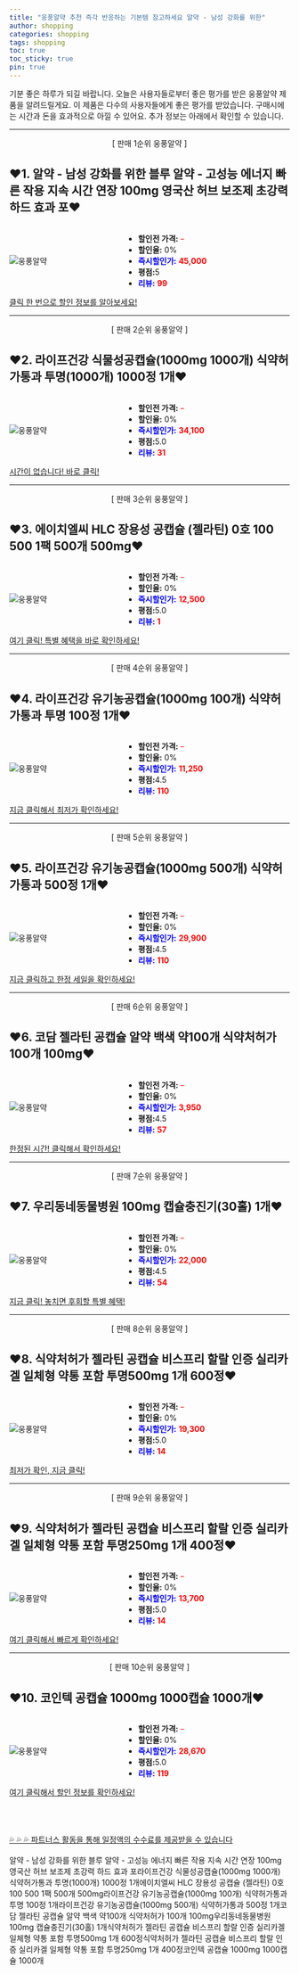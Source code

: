 ```yaml
---
title: "웅풍알약 추천 즉각 반응하는 기본템 참고하세요 알약 - 남성 강화를 위한"
author: shopping
categories: shopping
tags: shopping
toc: true
toc_sticky: true
pin: true
---
```

기분 좋은 하루가 되길 바랍니다. 오늘은 사용자들로부터 좋은 평가를 받은 웅풍알약 제품을 알려드릴게요. 이 제품은 다수의 사용자들에게 좋은 평가를 받았습니다. 구매시에는 시간과 돈을 효과적으로 아낄 수 있어요. 추가 정보는 아래에서 확인할 수 있습니다.

---
<p class="toplist" style="margin: 0 auto; display: block; width: fit-content;">[ 판매 1순위 웅풍알약 ]</p>

<h2><strong>❤️1. 알약 - 남성 강화를 위한 블루 알약 - 고성능 에너지 빠른 작용 지속 시간 연장 100mg 영국산 허브 보조제 초강력 하드 효과 포❤️</strong></h2>

<div style="display: flex; align-items: center;">
    <div style="flex: 0.4;">
        <img src="https://thumbnail10.coupangcdn.com/thumbnails/remote/230x230ex/image/vendor_inventory/e5ff/6d9e94e1c72890e1a019b94663e759ecb4ef315592d0138fc91b028bca56.jpg" alt="웅풍알약" style="max-width: 100%;">
    </div>
    <div style="flex: 0.6; margin-left: 10px;">
        <ul>
            <li><strong>할인전 가격:</strong> <del style="color: red;">-</del></li>
            <li><strong>할인율:</strong> 0%</li>
            <li><span style='color:blue'><strong>즉시할인가:</strong></span> <span style='color:red'><strong>45,000</strong></span></li>
            <li><strong>평점:</strong>5</li>
            <li><span style='color:blue'><strong>리뷰:</strong></span> <span style='color:red'><strong>99</strong></span></li>
        </ul>
    </div>
</div>
<div class="center">
    <a href="https://selin100587.github.io?lptag=AF9450613&subid=githubio&pageKey=8214226133&traceid=V0-153&itemId=23587586756&vendorItemId=90613463782" class="myButton">
        클릭 한 번으로 할인 정보를 알아보세요!
    </a>
</div>


---
<p class="toplist" style="margin: 0 auto; display: block; width: fit-content;">[ 판매 2순위 웅풍알약 ]</p>

<h2><strong>❤️2. 라이프건강 식물성공캡슐(1000mg 1000개) 식약허가통과 투명(1000개) 1000정 1개❤️</strong></h2>

<div style="display: flex; align-items: center;">
    <div style="flex: 0.4;">
        <img src="https://thumbnail7.coupangcdn.com/thumbnails/remote/230x230ex/image/vendor_inventory/a92f/d30ab1c761a435fd83cfcef39125ff32d910eef26b17715a058f70f4e5fd.jpg" alt="웅풍알약" style="max-width: 100%;">
    </div>
    <div style="flex: 0.6; margin-left: 10px;">
        <ul>
            <li><strong>할인전 가격:</strong> <del style="color: red;">-</del></li>
            <li><strong>할인율:</strong> 0%</li>
            <li><span style='color:blue'><strong>즉시할인가:</strong></span> <span style='color:red'><strong>34,100</strong></span></li>
            <li><strong>평점:</strong>5.0</li>
            <li><span style='color:blue'><strong>리뷰:</strong></span> <span style='color:red'><strong>31</strong></span></li>
        </ul>
    </div>
</div>
<div class="center">
    <a href="https://selin100587.github.io?lptag=AF9450613&subid=githubio&pageKey=6444301171&traceid=V0-153&itemId=13961078281&vendorItemId=81265904720" class="myButton">
        시간이 없습니다! 바로 클릭!
    </a>
</div>


---
<p class="toplist" style="margin: 0 auto; display: block; width: fit-content;">[ 판매 3순위 웅풍알약 ]</p>

<h2><strong>❤️3. 에이치엘씨 HLC 장용성 공캡슐 (젤라틴) 0호 100 500 1팩 500개 500mg❤️</strong></h2>

<div style="display: flex; align-items: center;">
    <div style="flex: 0.4;">
        <img src="https://thumbnail9.coupangcdn.com/thumbnails/remote/230x230ex/image/vendor_inventory/c711/25b904a24a9da77a3da2b5a8faa8e30a34325de5d705562318ebe32e23c9.jpg" alt="웅풍알약" style="max-width: 100%;">
    </div>
    <div style="flex: 0.6; margin-left: 10px;">
        <ul>
            <li><strong>할인전 가격:</strong> <del style="color: red;">-</del></li>
            <li><strong>할인율:</strong> 0%</li>
            <li><span style='color:blue'><strong>즉시할인가:</strong></span> <span style='color:red'><strong>12,500</strong></span></li>
            <li><strong>평점:</strong>5.0</li>
            <li><span style='color:blue'><strong>리뷰:</strong></span> <span style='color:red'><strong>1</strong></span></li>
        </ul>
    </div>
</div>
<div class="center">
    <a href="https://selin100587.github.io?lptag=AF9450613&subid=githubio&pageKey=7515989198&traceid=V0-153&itemId=19703352040&vendorItemId=86808005416" class="myButton">
        여기 클릭! 특별 혜택을 바로 확인하세요!
    </a>
</div>


---
<p class="toplist" style="margin: 0 auto; display: block; width: fit-content;">[ 판매 4순위 웅풍알약 ]</p>

<h2><strong>❤️4. 라이프건강 유기농공캡슐(1000mg 100개) 식약허가통과 투명 100정 1개❤️</strong></h2>

<div style="display: flex; align-items: center;">
    <div style="flex: 0.4;">
        <img src="https://thumbnail6.coupangcdn.com/thumbnails/remote/230x230ex/image/vendor_inventory/8a4d/ecf69c95f7d47301665f5c2b12602581057e1a8c29d66c7501c09a7bd347.jpg" alt="웅풍알약" style="max-width: 100%;">
    </div>
    <div style="flex: 0.6; margin-left: 10px;">
        <ul>
            <li><strong>할인전 가격:</strong> <del style="color: red;">-</del></li>
            <li><strong>할인율:</strong> 0%</li>
            <li><span style='color:blue'><strong>즉시할인가:</strong></span> <span style='color:red'><strong>11,250</strong></span></li>
            <li><strong>평점:</strong>4.5</li>
            <li><span style='color:blue'><strong>리뷰:</strong></span> <span style='color:red'><strong>110</strong></span></li>
        </ul>
    </div>
</div>
<div class="center">
    <a href="https://selin100587.github.io?lptag=AF9450613&subid=githubio&pageKey=7757559074&traceid=V0-153&itemId=13961077830&vendorItemId=81265905677" class="myButton">
        지금 클릭해서 최저가 확인하세요!
    </a>
</div>


---
<p class="toplist" style="margin: 0 auto; display: block; width: fit-content;">[ 판매 5순위 웅풍알약 ]</p>

<h2><strong>❤️5. 라이프건강 유기농공캡슐(1000mg 500개) 식약허가통과 500정 1개❤️</strong></h2>

<div style="display: flex; align-items: center;">
    <div style="flex: 0.4;">
        <img src="https://thumbnail10.coupangcdn.com/thumbnails/remote/230x230ex/image/vendor_inventory/4ec9/38f30735601bf8f85acb87c4372e88811bc75d38497c31b0718f3390af5c.jpg" alt="웅풍알약" style="max-width: 100%;">
    </div>
    <div style="flex: 0.6; margin-left: 10px;">
        <ul>
            <li><strong>할인전 가격:</strong> <del style="color: red;">-</del></li>
            <li><strong>할인율:</strong> 0%</li>
            <li><span style='color:blue'><strong>즉시할인가:</strong></span> <span style='color:red'><strong>29,900</strong></span></li>
            <li><strong>평점:</strong>4.5</li>
            <li><span style='color:blue'><strong>리뷰:</strong></span> <span style='color:red'><strong>110</strong></span></li>
        </ul>
    </div>
</div>
<div class="center">
    <a href="https://selin100587.github.io?lptag=AF9450613&subid=githubio&pageKey=7757559074&traceid=V0-153&itemId=13961076761&vendorItemId=81265904990" class="myButton">
        지금 클릭하고 한정 세일을 확인하세요!
    </a>
</div>


---
<p class="toplist" style="margin: 0 auto; display: block; width: fit-content;">[ 판매 6순위 웅풍알약 ]</p>

<h2><strong>❤️6. 코담 젤라틴 공캡슐 알약 백색 약100개 식약처허가 100개 100mg❤️</strong></h2>

<div style="display: flex; align-items: center;">
    <div style="flex: 0.4;">
        <img src="https://thumbnail8.coupangcdn.com/thumbnails/remote/230x230ex/image/vendor_inventory/35f0/d68b33cb189c5d725ef2120c0c50a259df092e995e55d9c5a48ee9f76407.jpg" alt="웅풍알약" style="max-width: 100%;">
    </div>
    <div style="flex: 0.6; margin-left: 10px;">
        <ul>
            <li><strong>할인전 가격:</strong> <del style="color: red;">-</del></li>
            <li><strong>할인율:</strong> 0%</li>
            <li><span style='color:blue'><strong>즉시할인가:</strong></span> <span style='color:red'><strong>3,950</strong></span></li>
            <li><strong>평점:</strong>4.5</li>
            <li><span style='color:blue'><strong>리뷰:</strong></span> <span style='color:red'><strong>57</strong></span></li>
        </ul>
    </div>
</div>
<div class="center">
    <a href="https://selin100587.github.io?lptag=AF9450613&subid=githubio&pageKey=7243532490&traceid=V0-153&itemId=18410071692&vendorItemId=85552280095" class="myButton">
        한정된 시간! 클릭해서 확인하세요!
    </a>
</div>


---
<p class="toplist" style="margin: 0 auto; display: block; width: fit-content;">[ 판매 7순위 웅풍알약 ]</p>

<h2><strong>❤️7. 우리동네동물병원 100mg 캡슐충진기(30홀) 1개❤️</strong></h2>

<div style="display: flex; align-items: center;">
    <div style="flex: 0.4;">
        <img src="https://thumbnail8.coupangcdn.com/thumbnails/remote/230x230ex/image/vendor_inventory/cd24/66fa1630a34bb5b933390cb8259c073d4f0f786f7315b5127c3b73afbb61.jpg" alt="웅풍알약" style="max-width: 100%;">
    </div>
    <div style="flex: 0.6; margin-left: 10px;">
        <ul>
            <li><strong>할인전 가격:</strong> <del style="color: red;">-</del></li>
            <li><strong>할인율:</strong> 0%</li>
            <li><span style='color:blue'><strong>즉시할인가:</strong></span> <span style='color:red'><strong>22,000</strong></span></li>
            <li><strong>평점:</strong>4.5</li>
            <li><span style='color:blue'><strong>리뷰:</strong></span> <span style='color:red'><strong>54</strong></span></li>
        </ul>
    </div>
</div>
<div class="center">
    <a href="https://selin100587.github.io?lptag=AF9450613&subid=githubio&pageKey=1667258118&traceid=V0-153&itemId=2840708521&vendorItemId=70830083626" class="myButton">
        지금 클릭! 놓치면 후회할 특별 혜택!
    </a>
</div>


---
<p class="toplist" style="margin: 0 auto; display: block; width: fit-content;">[ 판매 8순위 웅풍알약 ]</p>

<h2><strong>❤️8. 식약처허가 젤라틴 공캡슐 비스프리 할랄 인증 실리카겔 일체형 약통 포함 투명500mg 1개 600정❤️</strong></h2>

<div style="display: flex; align-items: center;">
    <div style="flex: 0.4;">
        <img src="https://thumbnail9.coupangcdn.com/thumbnails/remote/230x230ex/image/vendor_inventory/6a4c/d11105210bf9b416083c45cb06651aece03cdbe6aae41d50cc2832a51a45.jpg" alt="웅풍알약" style="max-width: 100%;">
    </div>
    <div style="flex: 0.6; margin-left: 10px;">
        <ul>
            <li><strong>할인전 가격:</strong> <del style="color: red;">-</del></li>
            <li><strong>할인율:</strong> 0%</li>
            <li><span style='color:blue'><strong>즉시할인가:</strong></span> <span style='color:red'><strong>19,300</strong></span></li>
            <li><strong>평점:</strong>5.0</li>
            <li><span style='color:blue'><strong>리뷰:</strong></span> <span style='color:red'><strong>14</strong></span></li>
        </ul>
    </div>
</div>
<div class="center">
    <a href="https://selin100587.github.io?lptag=AF9450613&subid=githubio&pageKey=8090593854&traceid=V0-153&itemId=23185737514&vendorItemId=90218410278" class="myButton">
        최저가 확인, 지금 클릭!
    </a>
</div>


---
<p class="toplist" style="margin: 0 auto; display: block; width: fit-content;">[ 판매 9순위 웅풍알약 ]</p>

<h2><strong>❤️9. 식약처허가 젤라틴 공캡슐 비스프리 할랄 인증 실리카겔 일체형 약통 포함 투명250mg 1개 400정❤️</strong></h2>

<div style="display: flex; align-items: center;">
    <div style="flex: 0.4;">
        <img src="https://thumbnail9.coupangcdn.com/thumbnails/remote/230x230ex/image/vendor_inventory/3189/0b8ea40a35607b9dd47c9705d05e9d7318801b3b1c9a4cbef659ee6e4c9a.jpg" alt="웅풍알약" style="max-width: 100%;">
    </div>
    <div style="flex: 0.6; margin-left: 10px;">
        <ul>
            <li><strong>할인전 가격:</strong> <del style="color: red;">-</del></li>
            <li><strong>할인율:</strong> 0%</li>
            <li><span style='color:blue'><strong>즉시할인가:</strong></span> <span style='color:red'><strong>13,700</strong></span></li>
            <li><strong>평점:</strong>5.0</li>
            <li><span style='color:blue'><strong>리뷰:</strong></span> <span style='color:red'><strong>14</strong></span></li>
        </ul>
    </div>
</div>
<div class="center">
    <a href="https://selin100587.github.io?lptag=AF9450613&subid=githubio&pageKey=8090593854&traceid=V0-153&itemId=23185737513&vendorItemId=90218410348" class="myButton">
        여기 클릭해서 빠르게 확인하세요!
    </a>
</div>


---
<p class="toplist" style="margin: 0 auto; display: block; width: fit-content;">[ 판매 10순위 웅풍알약 ]</p>

<h2><strong>❤️10. 코인텍 공캡슐 1000mg 1000캡슐 1000개❤️</strong></h2>

<div style="display: flex; align-items: center;">
    <div style="flex: 0.4;">
        <img src="https://thumbnail8.coupangcdn.com/thumbnails/remote/230x230ex/image/vendor_inventory/db42/c608ba60a404cf86304de36fd8c6425ae706711b09a78ac98612801deb22.jpg" alt="웅풍알약" style="max-width: 100%;">
    </div>
    <div style="flex: 0.6; margin-left: 10px;">
        <ul>
            <li><strong>할인전 가격:</strong> <del style="color: red;">-</del></li>
            <li><strong>할인율:</strong> 0%</li>
            <li><span style='color:blue'><strong>즉시할인가:</strong></span> <span style='color:red'><strong>28,670</strong></span></li>
            <li><strong>평점:</strong>5.0</li>
            <li><span style='color:blue'><strong>리뷰:</strong></span> <span style='color:red'><strong>119</strong></span></li>
        </ul>
    </div>
</div>
<div class="center">
    <a href="https://selin100587.github.io?lptag=AF9450613&subid=githubio&pageKey=222106622&traceid=V0-153&itemId=695445971&vendorItemId=70149709447" class="myButton">
        여기 클릭해서 할인 정보를 확인하세요!
    </a>
</div>

<br><br><br>[💦 💦 💦 파트너스 활동을 통해 일정액의 수수료를 제공받을 수 있습니다](https://link.coupang.com/a/bcpT2c)<br><br>알약 - 남성 강화를 위한 블루 알약 - 고성능 에너지 빠른 작용 지속 시간 연장 100mg 영국산 허브 보조제 초강력 하드 효과 포라이프건강 식물성공캡슐(1000mg 1000개) 식약허가통과 투명(1000개) 1000정 1개에이치엘씨 HLC 장용성 공캡슐 (젤라틴) 0호 100 500 1팩 500개 500mg라이프건강 유기농공캡슐(1000mg 100개) 식약허가통과 투명 100정 1개라이프건강 유기농공캡슐(1000mg 500개) 식약허가통과 500정 1개코담 젤라틴 공캡슐 알약 백색 약100개 식약처허가 100개 100mg우리동네동물병원 100mg 캡슐충진기(30홀) 1개식약처허가 젤라틴 공캡슐 비스프리 할랄 인증 실리카겔 일체형 약통 포함 투명500mg 1개 600정식약처허가 젤라틴 공캡슐 비스프리 할랄 인증 실리카겔 일체형 약통 포함 투명250mg 1개 400정코인텍 공캡슐 1000mg 1000캡슐 1000개